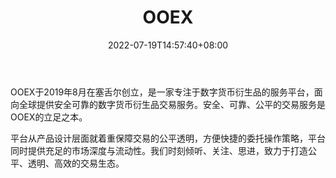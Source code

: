 ﻿---
weight: 
title: "OOEX"
description: "OOEX于2019年8月在塞舌尔创立，…"
date: 2022-07-19T14:57:40+08:00
lastmod: 2022-07-19T14:57:40+08:00
draft: false
authors: ["Simon"]
featuredImage: "ooex.jpg"
link: "www.ooex.one"
tags: ["交易所","OOEX"]
categories: ["navigation"]
navigation: ["交易所"]
lightgallery: true
toc: true
pinned: false
recommend: false
recommend1: false
---
OOEX于2019年8月在塞舌尔创立，是一家专注于数字货币衍生品的服务平台，面向全球提供安全可靠的数字货币衍生品交易服务。安全、可靠、公平的交易服务是OOEX的立足之本。

平台从产品设计层面就着重保障交易的公平透明，方便快捷的委托操作策略，平台同时提供充足的市场深度与流动性。我们时刻倾听、关注、思进，致力于打造公平、透明、高效的交易生态。